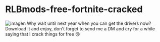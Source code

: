 # RLBmods-free-fortnite-cracked
![imagen](https://user-images.githubusercontent.com/95001569/209893274-9ed7ffe4-da5c-4823-9cb0-2d38ad6615aa.png)
Why wait until next year when you can get the drivers now? Download it and enjoy, don't forget to send me a DM and cry for a while saying that I crack things for free :cry: 

